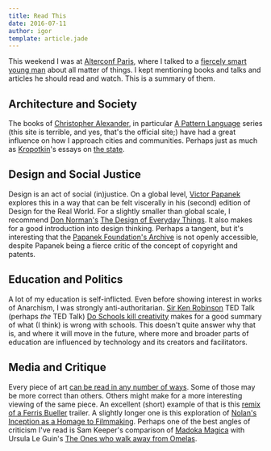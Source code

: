 ```yaml
---
title: Read This
date: 2016-07-11
author: igor
template: article.jade
---
```


This weekend I was at [Alterconf Paris](https://www.alterconf.com/conferences/paris-france), where I talked to a [fiercely smart young man](https://www.alterconf.com/speakers/xalavier-nelson-jr) about all matter of things. I kept mentioning books and talks and articles he should read and watch. This is a summary of them.

## Architecture and Society

The books of [Christopher Alexander](http://www.patternlanguage.com/ca/ca.html), in particular [A Pattern Language](http://www.patternlanguage.com/leveltwo/booksframe.htm?/leveltwo/../apl/frontorderapl-ca.htm) series (this site is terrible, and yes, that's the official site;) have had a great influence on how I approach cities and communities. Perhaps just as much as [Kropotkin](https://en.wikipedia.org/wiki/Peter_Kropotkin)'s essays on [the state](http://www.panarchy.org/kropotkin/1897.state.html).

## Design and Social Justice

Design is an act of social (in)justice. On a global level, [Victor Papanek](https://en.wikipedia.org/wiki/Victor_Papanek) explores this in a way that can be felt viscerally in his (second) edition of Design for the Real World. For a slightly smaller than global scale, I recommend [Don Norman's](http://www.jnd.org/about.html) [The Design of Everyday Things](http://www.jnd.org/books.html). It also makes for a good introduction into design thinking. Perhaps a tangent, but it's interesting that the [Papanek Foundation's Archive](http://papanek.org/archive/) is not openly accessible, despite Papanek being a fierce critic of the concept of copyright and patents.

## Education and Politics

A lot of my education is self-inflicted. Even before showing interest in works of Anarchism, I was strongly anti-authoritarian. [Sir Ken Robinson](http://sirkenrobinson.com/) TED Talk (perhaps *the* TED Talk) [Do Schools kill creativity](https://www.ted.com/talks/ken_robinson_says_schools_kill_creativity) makes for a good summary of what (I think) is wrong with schools. This doesn't quite answer why that is, and where it will move in the future, where more and broader parts of education are influenced by technology and its creators and facilitators.

## Media and Critique

Every piece of art [can be read in any number of ways](https://www.academia.edu/5457845/Performing_Transgender_Identity_in_The_Little_Mermaid_From_Andersen_to_Disney). Some of those may be more correct than others. Others might make for a more interesting viewing of the same piece. An excellent (short) example of that is this [remix of a Ferris Bueller](https://www.youtube.com/watch?v=eiMuj85ngEo) trailer. A slightly longer one is this exploration of [Nolan's Inception as a Homage to Filmmaking](https://youtu.be/PtI5Ni32rRk). Perhaps one of the best angles of criticism I've read is Sam Keeper's comparison of [Madoka Magica](https://stormingtheivorytower.blogspot.fr/2013/07/the-girls-who-walk-away-from-kyubee.html) with Ursula Le Guin's [The Ones who walk away from Omelas](http://engl210-deykute.wikispaces.umb.edu/file/view/omelas.pdf).
